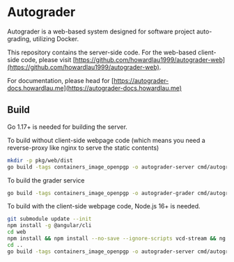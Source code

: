 # Autograder

Autograder is a web-based system designed for software project auto-grading, utilizing Docker.

This repository contains the server-side code. For the web-based client-side code, please visit 
[https://github.com/howardlau1999/autograder-web](https://github.com/howardlau1999/autograder-web).

For documentation, please head for [https://autograder-docs.howardlau.me](https://autograder-docs.howardlau.me)

## Build

Go 1.17+ is needed for building the server.

To build without client-side webpage code (which means you need a reverse-proxy like nginx to serve the static contents)

```bash
mkdir -p pkg/web/dist
go build -tags containers_image_openpgp -o autograder-server cmd/autograder_server.go
```

To build the grader service

```bash
go build -tags containers_image_openpgp -o autograder-grader cmd/autograder_grader.go
```

To build with the client-side webpage code, Node.js 16+ is needed.

```bash
git submodule update --init 
npm install -g @angular/cli
cd web
npm install && npm install --no-save --ignore-scripts vcd-stream && ng build --output-path ../pkg/web/dist
cd ..
go build -tags containers_image_openpgp -o autograder-server cmd/autograder_server.go
```
